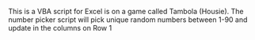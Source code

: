 This is a VBA script for Excel is on a game called Tambola (Housie). The number picker script will pick unique random numbers between 1-90 and update in the columns on Row 1
